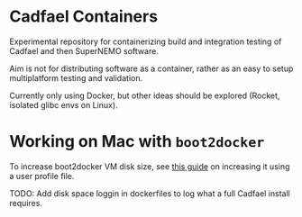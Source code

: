 Cadfael Containers
==================
Experimental repository for containerizing build and integration
testing of Cadfael and then SuperNEMO software.

Aim is not for distributing software as a container, rather as an
easy to setup multiplatform testing and validation.

Currently only using Docker, but other ideas should be explored (Rocket,
isolated glibc envs on Linux).

Working on Mac with `boot2docker`
=================================
To increase boot2docker VM disk size, see [this guide](https://ryanfb.github.io/etc/2015/01/28/increasing_boot2docker_allocations_on_os_x.html)
on increasing it using a user profile file.

TODO: Add disk space loggin in dockerfiles to log what a full Cadfael
install requires.



